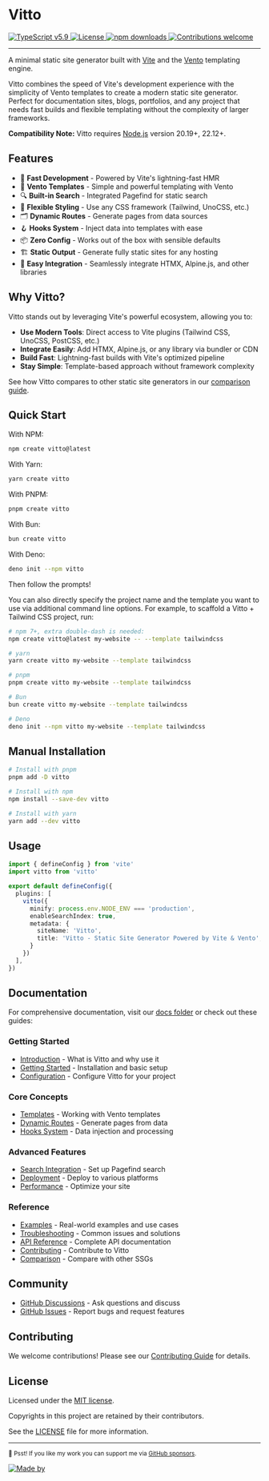 <!-- <p align="center">
    <img src="./github/banner.svg" width="240" height="120" alt="Vitto"/>
</p> -->

# Vitto

<p align="left">
    <a href="https://www.typescriptlang.org">
        <img src="https://img.shields.io/badge/TypeScript-v5.9-blue.svg?logo=TypeScript&logoColor=blue" alt="TypeScript v5.9">
    </a>
    <a href="https://github.com/riipandi/vitto/graphs/contributors">
        <img src="https://img.shields.io/github/license/riipandi/vitto?color=green" alt="License">
    <a href="https://www.npmjs.com/package/vitto">
        <img src="https://img.shields.io/npm/dm/vitto?color=orange" alt="npm downloads">
    </a>
    </a>
    <a href="https://github.com/riipandi/vitto/graphs/contributors">
        <img src="https://img.shields.io/badge/Contributions-welcome-gray.svg?labelColor=blue" alt="Contributions welcome">
    </a>
    <!-- <a href="https://github.com/riipandi/vitto/releases">
        <img src="https://img.shields.io/github/v/release/riipandi/vitto?logo=npm&logoColor=white" alt="Release">
    </a>
    <a href="https://github.com/riipandi/vitto/actions/workflows/ci-test.yml">
        <img src="https://github.com/riipandi/vitto/actions/workflows/ci-test.yml/badge.svg" alt="CI Test">
    </a>
    <a href="https://github.com/riipandi/vitto/actions/workflows/ci-build.yml">
        <img src="https://github.com/riipandi/vitto/actions/workflows/ci-build.yml/badge.svg" alt="CI Build">
    </a>
    <a href="https://github.com/riipandi/vitto/actions/workflows/release.yml">
        <img src="https://github.com/riipandi/vitto/actions/workflows/release.yml/badge.svg" alt="CI Release">
    </a> -->
</p>

---

A minimal static site generator built with [Vite](https://vite.dev/) and the [Vento](https://vento.js.org)
templating engine.

Vitto combines the speed of Vite's development experience with the simplicity of Vento templates to create
a modern static site generator. Perfect for documentation sites, blogs, portfolios, and any project that
needs fast builds and flexible templating without the complexity of larger frameworks.

**Compatibility Note:**
Vitto requires [Node.js](https://nodejs.org/en/) version 20.19+, 22.12+.

## Features

- 🚀 **Fast Development** - Powered by Vite's lightning-fast HMR
- 📝 **Vento Templates** - Simple and powerful templating with Vento
- 🔍 **Built-in Search** - Integrated Pagefind for static search
- 🎨 **Flexible Styling** - Use any CSS framework (Tailwind, UnoCSS, etc.)
- 🗂️ **Dynamic Routes** - Generate pages from data sources
- 🪝 **Hooks System** - Inject data into templates with ease
- 📦 **Zero Config** - Works out of the box with sensible defaults
- 🏗️ **Static Output** - Generate fully static sites for any hosting
- 🔌 **Easy Integration** - Seamlessly integrate HTMX, Alpine.js, and other libraries

## Why Vitto?

Vitto stands out by leveraging Vite's powerful ecosystem, allowing you to:

- **Use Modern Tools**: Direct access to Vite plugins (Tailwind CSS, UnoCSS, PostCSS, etc.)
- **Integrate Easily**: Add HTMX, Alpine.js, or any library via bundler or CDN
- **Build Fast**: Lightning-fast builds with Vite's optimized pipeline
- **Stay Simple**: Template-based approach without framework complexity

See how Vitto compares to other static site generators in our [comparison guide](./docs/14-comparison.md).

## Quick Start

With NPM:

```bash
npm create vitto@latest
```

With Yarn:

```bash
yarn create vitto
```

With PNPM:

```bash
pnpm create vitto
```

With Bun:

```bash
bun create vitto
```

With Deno:

```bash
deno init --npm vitto
```

Then follow the prompts!

You can also directly specify the project name and the template you want to use via additional
command line options. For example, to scaffold a Vitto + Tailwind CSS project, run:

```bash
# npm 7+, extra double-dash is needed:
npm create vitto@latest my-website -- --template tailwindcss

# yarn
yarn create vitto my-website --template tailwindcss

# pnpm
pnpm create vitto my-website --template tailwindcss

# Bun
bun create vitto my-website --template tailwindcss

# Deno
deno init --npm vitto my-website --template tailwindcss
```

## Manual Installation

```sh
# Install with pnpm
pnpm add -D vitto

# Install with npm
npm install --save-dev vitto

# Install with yarn
yarn add --dev vitto
```

## Usage

```ts
import { defineConfig } from 'vite'
import vitto from 'vitto'

export default defineConfig({
  plugins: [
    vitto({
      minify: process.env.NODE_ENV === 'production',
      enableSearchIndex: true,
      metadata: {
        siteName: 'Vitto',
        title: 'Vitto - Static Site Generator Powered by Vite & Vento',
      }
    })
  ],
})
```

## Documentation

For comprehensive documentation, visit our [docs folder](./docs) or check out these guides:

### Getting Started
- [Introduction](./docs/01-introduction.md) - What is Vitto and why use it
- [Getting Started](./docs/02-getting-started.md) - Installation and basic setup
- [Configuration](./docs/03-configuration.md) - Configure Vitto for your project

### Core Concepts
- [Templates](./docs/04-templating.md) - Working with Vento templates
- [Dynamic Routes](./docs/05-dynamic-routes.md) - Generate pages from data
- [Hooks System](./docs/06-hooks.md) - Data injection and processing

### Advanced Features
- [Search Integration](./docs/07-search.md) - Set up Pagefind search
- [Deployment](./docs/08-deployment.md) - Deploy to various platforms
- [Performance](./docs/09-performance.md) - Optimize your site

### Reference
- [Examples](./docs/10-examples.md) - Real-world examples and use cases
- [Troubleshooting](./docs/11-troubleshooting.md) - Common issues and solutions
- [API Reference](./docs/12-api-reference.md) - Complete API documentation
- [Contributing](./docs/13-contributing.md) - Contribute to Vitto
- [Comparison](./docs/14-comparison.md) - Compare with other SSGs

## Community

- [GitHub Discussions](https://github.com/riipandi/vitto/discussions) - Ask questions and discuss
- [GitHub Issues](https://github.com/riipandi/vitto/issues) - Report bugs and request features
<!-- - [Discord](https://discord.gg/vitto) - Join our community (coming soon) -->

## Contributing

We welcome contributions! Please see our [Contributing Guide](./docs/13-contributing.md) for details.

## License

Licensed under the [MIT license][tldr-mit].

Copyrights in this project are retained by their contributors.

See the [LICENSE](./LICENSE) file for more information.

---

<sub>🤫 Psst! If you like my work you can support me via [GitHub sponsors](https://github.com/sponsors/riipandi).</sub>

[![Made by](https://badgen.net/badge/icon/Aris%20Ripandi?label=Made+by&color=black&labelColor=black)][riipandi-x]

[tldr-mit]: https://www.tldrlegal.com/license/mit-license
[riipandi-x]: https://x.com/intent/follow?screen_name=riipandi
